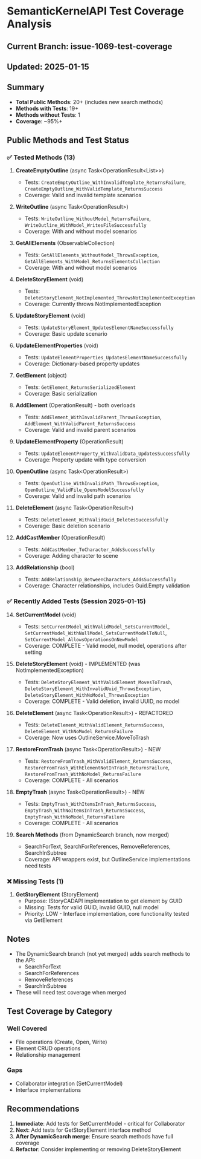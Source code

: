 # SemanticKernelAPI Test Coverage Analysis
## Current Branch: issue-1069-test-coverage
## Updated: 2025-01-15

## Summary
- **Total Public Methods**: 20+ (includes new search methods)
- **Methods with Tests**: 19+
- **Methods without Tests**: 1
- **Coverage**: ~95%+

## Public Methods and Test Status

### ✅ Tested Methods (13)

1. **CreateEmptyOutline** (async Task<OperationResult<List<Guid>>>)
   - Tests: `CreateEmptyOutline_WithInvalidTemplate_ReturnsFailure`, `CreateEmptyOutline_WithValidTemplate_ReturnsSuccess`
   - Coverage: Valid and invalid template scenarios

2. **WriteOutline** (async Task<OperationResult<string>>)
   - Tests: `WriteOutline_WithoutModel_ReturnsFailure`, `WriteOutline_WithModel_WritesFileSuccessfully`
   - Coverage: With and without model scenarios

3. **GetAllElements** (ObservableCollection<StoryElement>)
   - Tests: `GetAllElements_WithoutModel_ThrowsException`, `GetAllElements_WithModel_ReturnsElementsCollection`
   - Coverage: With and without model scenarios

4. **DeleteStoryElement** (void)
   - Tests: `DeleteStoryElement_NotImplemented_ThrowsNotImplementedException`
   - Coverage: Currently throws NotImplementedException

5. **UpdateStoryElement** (void)
   - Tests: `UpdateStoryElement_UpdatesElementNameSuccessfully`
   - Coverage: Basic update scenario

6. **UpdateElementProperties** (void)
   - Tests: `UpdateElementProperties_UpdatesElementNameSuccessfully`
   - Coverage: Dictionary-based property updates

7. **GetElement** (object)
   - Tests: `GetElement_ReturnsSerializedElement`
   - Coverage: Basic serialization

8. **AddElement** (OperationResult<Guid>) - both overloads
   - Tests: `AddElement_WithInvalidParent_ThrowsException`, `AddElement_WithValidParent_ReturnsSuccess`
   - Coverage: Valid and invalid parent scenarios

9. **UpdateElementProperty** (OperationResult<StoryElement>)
   - Tests: `UpdateElementProperty_WithValidData_UpdatesSuccessfully`
   - Coverage: Property update with type conversion

10. **OpenOutline** (async Task<OperationResult<bool>>)
    - Tests: `OpenOutline_WithInvalidPath_ThrowsException`, `OpenOutline_ValidFile_OpensModelSuccessfully`
    - Coverage: Valid and invalid path scenarios

11. **DeleteElement** (async Task<OperationResult<bool>>)
    - Tests: `DeleteElement_WithValidGuid_DeletesSuccessfully`
    - Coverage: Basic deletion scenario

12. **AddCastMember** (OperationResult<bool>)
    - Tests: `AddCastMember_ToCharacter_AddsSuccessfully`
    - Coverage: Adding character to scene

13. **AddRelationship** (bool)
    - Tests: `AddRelationship_BetweenCharacters_AddsSuccessfully`
    - Coverage: Character relationships, includes Guid.Empty validation

### ✅ Recently Added Tests (Session 2025-01-15)

14. **SetCurrentModel** (void)
    - Tests: `SetCurrentModel_WithValidModel_SetsCurrentModel`, `SetCurrentModel_WithNullModel_SetsCurrentModelToNull`, `SetCurrentModel_AllowsOperationsOnNewModel`
    - Coverage: COMPLETE - Valid model, null model, operations after setting

15. **DeleteStoryElement** (void) - IMPLEMENTED (was NotImplementedException)
    - Tests: `DeleteStoryElement_WithValidElement_MovesToTrash`, `DeleteStoryElement_WithInvalidUuid_ThrowsException`, `DeleteStoryElement_WithNoModel_ThrowsException`
    - Coverage: COMPLETE - Valid deletion, invalid UUID, no model

16. **DeleteElement** (async Task<OperationResult<bool>>) - REFACTORED
    - Tests: `DeleteElement_WithValidElement_ReturnsSuccess`, `DeleteElement_WithNoModel_ReturnsFailure`
    - Coverage: Now uses OutlineService.MoveToTrash

17. **RestoreFromTrash** (async Task<OperationResult<bool>>) - NEW
    - Tests: `RestoreFromTrash_WithValidElement_ReturnsSuccess`, `RestoreFromTrash_WithElementNotInTrash_ReturnsFailure`, `RestoreFromTrash_WithNoModel_ReturnsFailure`
    - Coverage: COMPLETE - All scenarios

18. **EmptyTrash** (async Task<OperationResult<bool>>) - NEW
    - Tests: `EmptyTrash_WithItemsInTrash_ReturnsSuccess`, `EmptyTrash_WithNoItemsInTrash_ReturnsSuccess`, `EmptyTrash_WithNoModel_ReturnsFailure`
    - Coverage: COMPLETE - All scenarios

19. **Search Methods** (from DynamicSearch branch, now merged)
    - SearchForText, SearchForReferences, RemoveReferences, SearchInSubtree
    - Coverage: API wrappers exist, but OutlineService implementations need tests

### ❌ Missing Tests (1)

1. **GetStoryElement** (StoryElement) 
   - Purpose: IStoryCADAPI implementation to get element by GUID
   - Missing: Tests for valid GUID, invalid GUID, null model
   - Priority: LOW - Interface implementation, core functionality tested via GetElement

## Notes

- The DynamicSearch branch (not yet merged) adds search methods to the API:
  - SearchForText
  - SearchForReferences  
  - RemoveReferences
  - SearchInSubtree
- These will need test coverage when merged

## Test Coverage by Category

### Well Covered
- File operations (Create, Open, Write)
- Element CRUD operations
- Relationship management

### Gaps
- Collaborator integration (SetCurrentModel)
- Interface implementations

## Recommendations

1. **Immediate**: Add tests for SetCurrentModel - critical for Collaborator
2. **Next**: Add tests for GetStoryElement interface method
3. **After DynamicSearch merge**: Ensure search methods have full coverage
4. **Refactor**: Consider implementing or removing DeleteStoryElement